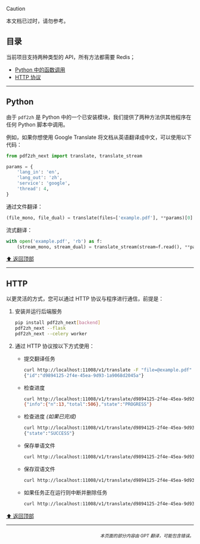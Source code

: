 > [!CAUTION]
>
> 本文档已过时，请勿参考。

<h2 id="toc">目录</h2>
当前项目支持两种类型的 API，所有方法都需要 Redis；

- [Python 中的函数调用](#api-python)
- [HTTP 协议](#api-http)

---

<h2 id="api-python">Python</h2>

由于 `pdf2zh` 是 Python 中的一个已安装模块，我们提供了两种方法供其他程序在任何 Python 脚本中调用。

例如，如果你想使用 Google Translate 将文档从英语翻译成中文，可以使用以下代码：

```python
from pdf2zh_next import translate, translate_stream

params = {
    'lang_in': 'en',
    'lang_out': 'zh',
    'service': 'google',
    'thread': 4,
}
```
通过文件翻译：
```python
(file_mono, file_dual) = translate(files=['example.pdf'], **params)[0]
```
流式翻译：
```python
with open('example.pdf', 'rb') as f:
    (stream_mono, stream_dual) = translate_stream(stream=f.read(), **params)
```

[⬆️ 返回顶部](#目录)

---

<h2 id="api-http">HTTP</h2>

以更灵活的方式，您可以通过 HTTP 协议与程序进行通信，前提是：

1. 安装并运行后端服务

   ```bash
   pip install pdf2zh_next[backend]
   pdf2zh_next --flask
   pdf2zh_next --celery worker
   ```

2. 通过 HTTP 协议按以下方式使用：

   - 提交翻译任务

     ```bash
     curl http://localhost:11008/v1/translate -F "file=@example.pdf" -F "data={\"lang_in\":\"en\",\"lang_out\":\"zh\",\"service\":\"google\",\"thread\":4}"
     {"id":"d9894125-2f4e-45ea-9d93-1a9068d2045a"}
     ```

   - 检查进度

     ```bash
     curl http://localhost:11008/v1/translate/d9894125-2f4e-45ea-9d93-1a9068d2045a
     {"info":{"n":13,"total":506},"state":"PROGRESS"}
     ```

   - 检查进度 _(如果已完成)_

     ```bash
     curl http://localhost:11008/v1/translate/d9894125-2f4e-45ea-9d93-1a9068d2045a
     {"state":"SUCCESS"}
     ```

   - 保存单语文件

     ```bash
     curl http://localhost:11008/v1/translate/d9894125-2f4e-45ea-9d93-1a9068d2045a/mono --output example-mono.pdf
     ```

   - 保存双语文件

     ```bash
     curl http://localhost:11008/v1/translate/d9894125-2f4e-45ea-9d93-1a9068d2045a/dual --output example-dual.pdf
     ```

   - 如果任务正在运行则中断并删除任务
     ```bash
     curl http://localhost:11008/v1/translate/d9894125-2f4e-45ea-9d93-1a9068d2045a -X DELETE
     ```

[⬆️ 返回顶部](#目录)

---

<div align="right"> 
<h6><small>本页面的部分内容由 GPT 翻译，可能包含错误。</small></h6>